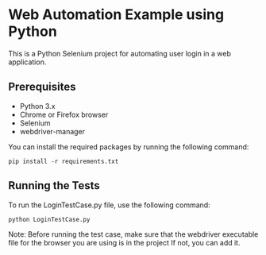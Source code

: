 # Web Automation Example using Python

This is a Python Selenium project for automating user login in a web application.


## Prerequisites

* Python 3.x
* Chrome or Firefox browser
* Selenium
* webdriver-manager

You can install the required packages by running the following command:
```
pip install -r requirements.txt

```

## Running the Tests

To run the LoginTestCase.py file, use the following command:
```
python LoginTestCase.py

```

Note: Before running the test case, make sure that the webdriver executable file for the browser you are using is in the project
If not, you can add it.